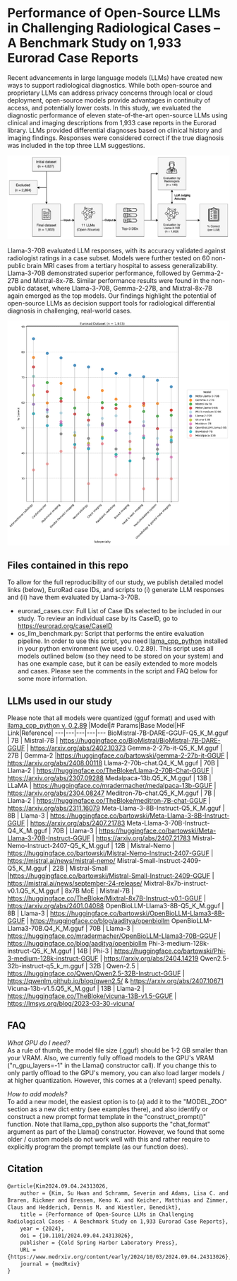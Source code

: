 # Performance of Open-Source LLMs in Challenging Radiological Cases – A Benchmark Study on 1,933 Eurorad Case Reports

Recent advancements in large language models (LLMs) have created new ways to support radiological diagnostics. While both open-source and proprietary LLMs can address privacy concerns through local or cloud deployment, open-source models provide advantages in continuity of access, and potentially lower costs. In this study, we evaluated the diagnostic performance of eleven state-of-the-art open-source LLMs using clinical and imaging descriptions from 1,933 case reports in the Eurorad library. LLMs provided differential diagnoses based on clinical history and imaging findings. Responses were considered correct if the true diagnosis was included in the top three LLM suggestions.

![Overview of the study workflow](figure_workflow.png)

Llama-3-70B evaluated LLM responses, with its accuracy validated against radiologist ratings in a case subset. Models were further tested on 60 non-public brain MRI cases from a tertiary hospital to assess generalizability. Llama-3-70B demonstrated superior performance, followed by Gemma-2-27B and Mixtral-8x-7B. Similar performance results were found in the non-public dataset, where Llama-3-70B, Gemma-2-27B, and Mixtral-8x-7B again emerged as the top models. Our findings highlight the potential of open-source LLMs as decision support tools for radiological differential diagnosis in challenging, real-world cases. 

![Percentage correct across all cases.](results_overview.png)

## Files contained in this repo

To allow for the full reproducibility of our study, we publish detailed model links (below), EuroRad case IDs, and scripts to (i) generate LLM responses and (ii) have them evaluated by Llama-3-70B.
- eurorad_cases.csv: Full List of Case IDs selected to be included in our study. To review an individual case by its CaseID, go to https://eurorad.org/case/CaseID
- os_llm_benchmark.py: Script that performs the entire evaluation pipeline. In order to use this script, you need [llama_cpp_python](https://llama-cpp-python.readthedocs.io/en/latest/) installed in your python environment (we used v. 0.2.89). This script uses all models outlined below (so they need to be stored on your system) and has one example case, but it can be easily extended to more models and cases. Please see the comments in the script and FAQ below for some more information.

## LLMs used in our study

Please note that all models were quantized (gguf format) and used with [llama_cpp_python v. 0.2.89](https://github.com/abetlen/llama-cpp-python/releases/tag/v0.2.89)
|Model|# Params|Base Model|HF Link|Reference|
---|---|---|---|---
BioMistral-7B-DARE-GGUF-Q5_K_M.gguf | 7B | Mistral-7B | https://huggingface.co/BioMistral/BioMistral-7B-DARE-GGUF | https://arxiv.org/abs/2402.10373
Gemma-2-27b-it-Q5_K_M.gguf | 27B | Gemma-2 |https://huggingface.co/bartowski/gemma-2-27b-it-GGUF | https://arxiv.org/abs/2408.00118
Llama-2-70b-chat.Q4_K_M.gguf | 70B | Llama-2 | https://huggingface.co/TheBloke/Llama-2-70B-Chat-GGUF | https://arxiv.org/abs/2307.09288
Medalpaca-13b.Q5_K_M.gguf | 13B | LLaMA | https://huggingface.co/mradermacher/medalpaca-13b-GGUF | https://arxiv.org/abs/2304.08247
Meditron-7b-chat.Q5_K_M.gguf | 7B | Llama-2 | https://huggingface.co/TheBloke/meditron-7B-chat-GGUF | https://arxiv.org/abs/2311.16079
Meta-Llama-3-8B-Instruct-Q5_K_M.gguf | 8B | Llama-3 | https://huggingface.co/bartowski/Meta-Llama-3-8B-Instruct-GGUF | https://arxiv.org/abs/2407.21783
Meta-Llama-3-70B-Instruct-Q4_K_M.gguf | 70B | Llama-3 | https://huggingface.co/bartowski/Meta-Llama-3-70B-Instruct-GGUF | https://arxiv.org/abs/2407.21783
Mistral-Nemo-Instruct-2407-Q5_K_M.gguf | 12B | Mistral-Nemo | https://huggingface.co/bartowski/Mistral-Nemo-Instruct-2407-GGUF | https://mistral.ai/news/mistral-nemo/
Mistral-Small-Instruct-2409-Q5_K_M.gguf | 22B | Mistral-Small |https://huggingface.co/bartowski/Mistral-Small-Instruct-2409-GGUF | https://mistral.ai/news/september-24-release/
Mixtral-8x7b-instruct-v0.1.Q5_K_M.gguf | 8x7B MoE | Mistral-7B | https://huggingface.co/TheBloke/Mixtral-8x7B-Instruct-v0.1-GGUF | https://arxiv.org/abs/2401.04088
OpenBioLLM-Llama3-8B-Q5_K_M.gguf | 8B | Llama-3 | https://huggingface.co/bartowski/OpenBioLLM-Llama3-8B-GGUF | https://huggingface.co/blog/aaditya/openbiollm
OpenBioLLM-Llama3-70B.Q4_K_M.gguf | 70B | Llama-3 | https://huggingface.co/mradermacher/OpenBioLLM-Llama3-70B-GGUF | https://huggingface.co/blog/aaditya/openbiollm
Phi-3-medium-128k-instruct-Q5_K_M.gguf | 14B | Phi-3 | https://huggingface.co/bartowski/Phi-3-medium-128k-instruct-GGUF | https://arxiv.org/abs/2404.14219
Qwen2.5-32b-instruct-q5_k_m.gguf | 32B | Qwen-2.5 | https://huggingface.co/Qwen/Qwen2.5-32B-Instruct-GGUF | https://qwenlm.github.io/blog/qwen2.5/ & https://arxiv.org/abs/2407.10671
Vicuna-13b-v1.5.Q5_K_M.gguf | 13B | Llama-2 | https://huggingface.co/TheBloke/vicuna-13B-v1.5-GGUF | https://lmsys.org/blog/2023-03-30-vicuna/

## FAQ
*What GPU do I need?*  
As a rule of thumb, the model file size (.gguf) should be 1-2 GB smaller than your VRAM. Also, we currently fully offload models to the GPU's VRAM ("n_gpu_layers=-1" in the Llama() constructor call). If you change this to only partly offload to the GPU's memory, you can also load larger models / at higher quantization. However, this comes at a (relevant) speed penalty. 

*How to add models?*  
To add a new model, the easiest option is to (a) add it to the "MODEL_ZOO" section as a new dict entry (see examples there), and also identify or construct a new prompt format template in the "construct_prompt()" function. Note that llama_cpp_python also supports the "chat_format" argument as part of the Llama() constructor. However, we found that some older / custom models do not work well with this and rather require to explicitly program the prompt template (as our function does).

## Citation
```
@article{Kim2024.09.04.24313026,
	author = {Kim, Su Hwan and Schramm, Severin and Adams, Lisa C. and Braren, Rickmer and Bressem, Keno K. and Keicher, Matthias and Zimmer, Claus and Hedderich, Dennis M. and Wiestler, Benedikt},
	title = {Performance of Open-Source LLMs in Challenging Radiological Cases - A Benchmark Study on 1,933 Eurorad Case Reports},
	year = {2024},
	doi = {10.1101/2024.09.04.24313026},
	publisher = {Cold Spring Harbor Laboratory Press},
	URL = {https://www.medrxiv.org/content/early/2024/10/03/2024.09.04.24313026},
	journal = {medRxiv}
}
```
